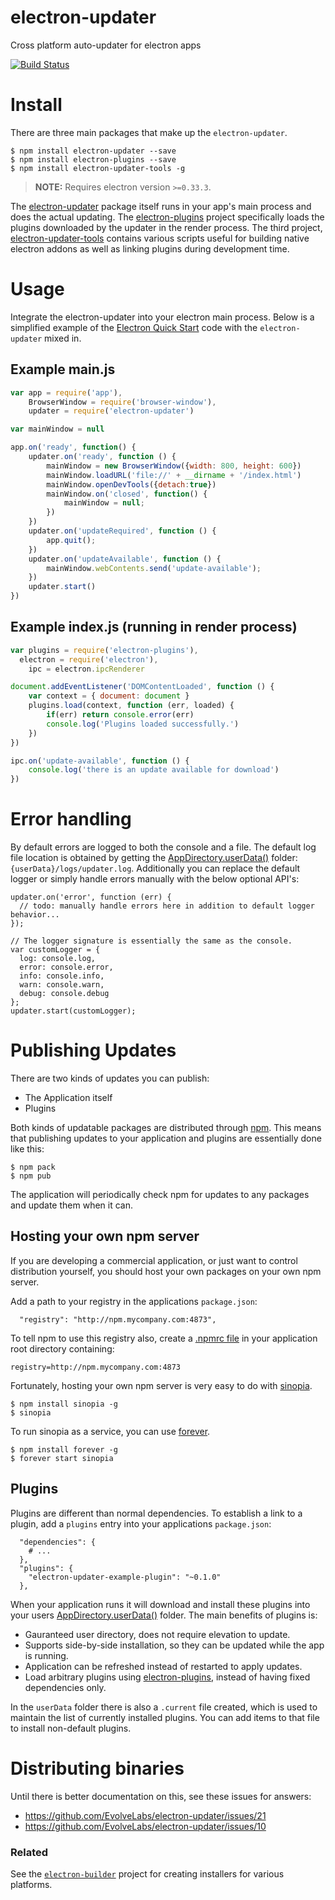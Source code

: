# electron-updater 
Cross platform auto-updater for electron apps

[![Build Status](https://travis-ci.org/EvolveLabs/electron-updater.svg?branch=master)](https://travis-ci.org/EvolveLabs/electron-updater)

# Install
There are three main packages that make up the `electron-updater`. 

    $ npm install electron-updater --save
    $ npm install electron-plugins --save
    $ npm install electron-updater-tools -g
    
> **NOTE:** Requires electron version `>=0.33.3`.
    
The [electron-updater](htps://npmjs.org/package/electron-updater) package itself runs in your app's main process and does the actual updating. The [electron-plugins](https://npmjs.org/package/electron-plugins) project specifically loads the plugins downloaded by the updater in the render process. The third project, [electron-updater-tools](https://npmjs.org/package/electron-updater-tools) contains various scripts useful for building native electron addons as well as linking plugins during development time.
    
# Usage
Integrate the electron-updater into your electron main process. Below is a simplified example of the [Electron Quick Start](http://electron.atom.io/docs/latest/tutorial/quick-start/#write-your-first-electron-app) code with the `electron-updater` mixed in.
## Example main.js
```JavaScript
var app = require('app'),
    BrowserWindow = require('browser-window'),
    updater = require('electron-updater')

var mainWindow = null

app.on('ready', function() {
    updater.on('ready', function () {
        mainWindow = new BrowserWindow({width: 800, height: 600})
        mainWindow.loadURL('file://' + __dirname + '/index.html')
        mainWindow.openDevTools({detach:true})        
        mainWindow.on('closed', function() {
            mainWindow = null;
        })
    })
    updater.on('updateRequired', function () {        
        app.quit();
    })
    updater.on('updateAvailable', function () {
        mainWindow.webContents.send('update-available');
    })
    updater.start()
})
```

## Example index.js (running in render process)
```JavaScript
var plugins = require('electron-plugins'),
  electron = require('electron'),
	ipc = electron.ipcRenderer

document.addEventListener('DOMContentLoaded', function () {
	var context = { document: document }
	plugins.load(context, function (err, loaded) {
		if(err) return console.error(err)
		console.log('Plugins loaded successfully.')
	})
})

ipc.on('update-available', function () {
	console.log('there is an update available for download')
})
```

# Error handling
By default errors are logged to both the console and a file. The default log file location is obtained by getting the [AppDirectory.userData()](https://www.npmjs.com/package/appdirectory) folder: `{userData}/logs/updater.log`. Additionally you can replace the default logger or simply handle errors manually with the below optional API's:

```
updater.on('error', function (err) {
  // todo: manually handle errors here in addition to default logger behavior...
});

// The logger signature is essentially the same as the console.
var customLogger = {
  log: console.log,
  error: console.error,
  info: console.info,
  warn: console.warn,
  debug: console.debug
};
updater.start(customLogger);
```

# Publishing Updates
There are two kinds of updates you can publish:
 * The Application itself
 * Plugins

Both kinds of updatable packages are distributed through [npm](http://npmjs.org). This means that publishing updates to your application and plugins are essentially done like this:
```
$ npm pack
$ npm pub
```
The application will periodically check npm for updates to any packages and update them when it can.

## Hosting your own npm server
If you are developing a commercial application, or just want to control distribution yourself, you should host your own packages on your own npm server.

Add a path to your registry in the applications `package.json`:
```
  "registry": "http://npm.mycompany.com:4873",
```
To tell npm to use this registry also, create a [.npmrc file](https://docs.npmjs.com/files/npmrc) in your application root directory containing:
```
registry=http://npm.mycompany.com:4873
```

Fortunately, hosting your own npm server is very easy to do with [sinopia](http://npmjs.org/packages/sinopia).
```
$ npm install sinopia -g
$ sinopia
```
To run sinopia as a service, you can use [forever](http://npmjs.org/packages/forever).
```
$ npm install forever -g
$ forever start sinopia
```

## Plugins
Plugins are different than normal dependencies. To establish a link to a plugin, add a `plugins` entry into your applications `package.json`:
```
  "dependencies": {
    # ...
  },
  "plugins": {
    "electron-updater-example-plugin": "~0.1.0"
  },
```
When your application runs it will download and install these plugins into your users [AppDirectory.userData()](https://www.npmjs.com/package/appdirectory) folder. The main benefits of plugins is:
 * Gauranteed user directory, does not require elevation to update.
 * Supports side-by-side installation, so they can be updated while the app is running.
 * Application can be refreshed instead of restarted to apply updates.
 * Load arbitrary plugins using [electron-plugins](https://npmjs.org/packages/electron-plugins), instead of having fixed dependencies only.

In the `userData` folder there is also a `.current` file created, which is used to maintain the list of currently installed plugins. You can add items to that file to install non-default plugins.

# Distributing binaries
Until there is better documentation on this, see these issues for answers:
 * https://github.com/EvolveLabs/electron-updater/issues/21
 * https://github.com/EvolveLabs/electron-updater/issues/10

### Related
See the [`electron-builder`](https://www.npmjs.com/package/electron-builder) project for creating installers for
various platforms.
